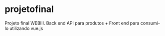 # projetofinal
Projeto final WEBIII. Back end API para produtos + Front end para consumi-lo utilizando vue.js
